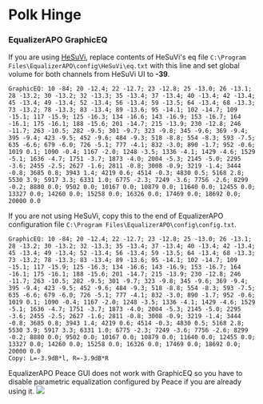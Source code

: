 # Polk Hinge
### EqualizerAPO GraphicEQ
If you are using [HeSuVi](https://sourceforge.net/projects/hesuvi/), replace contents of HeSuVi's eq file `C:\Program Files\EqualizerAPO\config\HeSuVi\eq.txt` with this line and set global volume for both channels from HeSuVi UI to **-39**.
```
GraphicEQ: 10 -84; 20 -12.4; 22 -12.7; 23 -12.8; 25 -13.0; 26 -13.1; 28 -13.2; 30 -13.2; 32 -13.3; 35 -13.4; 37 -13.4; 40 -13.4; 42 -13.4; 45 -13.4; 49 -13.4; 52 -13.4; 56 -13.4; 59 -13.5; 64 -13.4; 68 -13.3; 73 -13.2; 78 -13.3; 83 -13.4; 89 -13.6; 95 -14.1; 102 -14.7; 109 -15.1; 117 -15.9; 125 -16.3; 134 -16.6; 143 -16.9; 153 -16.7; 164 -16.1; 175 -16.1; 188 -15.6; 201 -14.7; 215 -13.9; 230 -12.8; 246 -11.7; 263 -10.5; 282 -9.5; 301 -9.7; 323 -9.8; 345 -9.6; 369 -9.4; 395 -9.4; 423 -9.5; 452 -9.6; 484 -9.3; 518 -8.8; 554 -8.3; 593 -7.5; 635 -6.6; 679 -6.0; 726 -5.1; 777 -4.1; 832 -3.0; 890 -1.7; 952 -0.6; 1019 0.1; 1090 -0.4; 1167 -2.0; 1248 -3.5; 1336 -4.1; 1429 -4.6; 1529 -5.1; 1636 -4.7; 1751 -3.7; 1873 -4.0; 2004 -5.3; 2145 -5.0; 2295 -3.6; 2455 -2.5; 2627 -1.6; 2811 -0.8; 3008 -0.9; 3219 -1.4; 3444 -0.8; 3685 0.8; 3943 1.4; 4219 0.6; 4514 -0.3; 4830 0.5; 5168 2.8; 5530 3.9; 5917 3.3; 6331 1.0; 6775 -2.3; 7249 -3.6; 7756 -2.6; 8299 -0.2; 8880 0.0; 9502 0.0; 10167 0.0; 10879 0.0; 11640 0.0; 12455 0.0; 13327 0.0; 14260 0.0; 15258 0.0; 16326 0.0; 17469 0.0; 18692 0.0; 20000 0.0
```
If you are not using HeSuVi, copy this to the end of EqualizerAPO configuration file `C:\Program Files\EqualizerAPO\config\config.txt`.
```
GraphicEQ: 10 -84; 20 -12.4; 22 -12.7; 23 -12.8; 25 -13.0; 26 -13.1; 28 -13.2; 30 -13.2; 32 -13.3; 35 -13.4; 37 -13.4; 40 -13.4; 42 -13.4; 45 -13.4; 49 -13.4; 52 -13.4; 56 -13.4; 59 -13.5; 64 -13.4; 68 -13.3; 73 -13.2; 78 -13.3; 83 -13.4; 89 -13.6; 95 -14.1; 102 -14.7; 109 -15.1; 117 -15.9; 125 -16.3; 134 -16.6; 143 -16.9; 153 -16.7; 164 -16.1; 175 -16.1; 188 -15.6; 201 -14.7; 215 -13.9; 230 -12.8; 246 -11.7; 263 -10.5; 282 -9.5; 301 -9.7; 323 -9.8; 345 -9.6; 369 -9.4; 395 -9.4; 423 -9.5; 452 -9.6; 484 -9.3; 518 -8.8; 554 -8.3; 593 -7.5; 635 -6.6; 679 -6.0; 726 -5.1; 777 -4.1; 832 -3.0; 890 -1.7; 952 -0.6; 1019 0.1; 1090 -0.4; 1167 -2.0; 1248 -3.5; 1336 -4.1; 1429 -4.6; 1529 -5.1; 1636 -4.7; 1751 -3.7; 1873 -4.0; 2004 -5.3; 2145 -5.0; 2295 -3.6; 2455 -2.5; 2627 -1.6; 2811 -0.8; 3008 -0.9; 3219 -1.4; 3444 -0.8; 3685 0.8; 3943 1.4; 4219 0.6; 4514 -0.3; 4830 0.5; 5168 2.8; 5530 3.9; 5917 3.3; 6331 1.0; 6775 -2.3; 7249 -3.6; 7756 -2.6; 8299 -0.2; 8880 0.0; 9502 0.0; 10167 0.0; 10879 0.0; 11640 0.0; 12455 0.0; 13327 0.0; 14260 0.0; 15258 0.0; 16326 0.0; 17469 0.0; 18692 0.0; 20000 0.0
Copy: L=-3.9dB*l, R=-3.9dB*R
```
EqualizerAPO Peace GUI does not work with GraphicEQ so you have to disable parametric equalization configured by Peace if you are already using it.
![](https://raw.githubusercontent.com/jaakkopasanen/AutoEq/master/results/Headphone.com/innerfidelity/onear/Polk%20Hinge/Polk%20Hinge.png)
